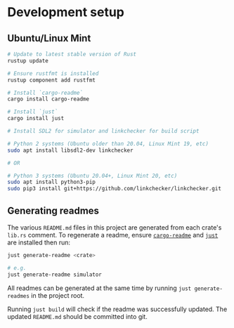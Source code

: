 # Development setup

## Ubuntu/Linux Mint

```bash
# Update to latest stable version of Rust
rustup update

# Ensure rustfmt is installed
rustup component add rustfmt

# Install `cargo-readme`
cargo install cargo-readme

# Install `just`
cargo install just

# Install SDL2 for simulator and linkchecker for build script

# Python 2 systems (Ubuntu older than 20.04, Linux Mint 19, etc)
sudo apt install libsdl2-dev linkchecker

# OR

# Python 3 systems (Ubuntu 20.04+, Linux Mint 20, etc)
sudo apt install python3-pip
sudo pip3 install git+https://github.com/linkchecker/linkchecker.git
```

## Generating readmes

The various `README.md` files in this project are generated from each crate's `lib.rs` comment. To
regenerate a readme, ensure [`cargo-readme`](https://crates.io/crates/cargo-readme) and
[`just`](https://github.com/casey/just) are installed then run:

```bash
just generate-readme <crate>

# e.g.
just generate-readme simulator
```

All readmes can be generated at the same time by running `just generate-readmes` in the project root.

Running `just build` will check if the readme was successfully updated. The updated `README.md`
should be committed into git.
